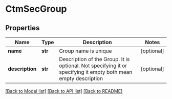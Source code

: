 # CtmSecGroup

## Properties
Name | Type | Description | Notes
------------ | ------------- | ------------- | -------------
**name** | **str** | Group name is unique | [optional] 
**description** | **str** | Description of the Group. It is optional. Not specifying it or specifying it empty both mean empty description | [optional] 

[[Back to Model list]](../README.md#documentation-for-models) [[Back to API list]](../README.md#documentation-for-api-endpoints) [[Back to README]](../README.md)

